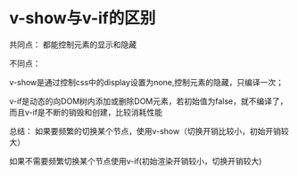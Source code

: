 # v-show与v-if的区别

共同点： 都能控制元素的显示和隐藏

不同点：

v-show是通过控制css中的display设置为none,控制元素的隐藏，只编译一次；

v-if是动态的向DOM树内添加或删除DOM元素，若初始值为false，就不编译了，而且v-if是不断的销毁和创建，比较消耗性能

总结： 如果要频繁的切换某个节点，使用v-show（切换开销比较小，初始开销较大）

如果不需要频繁切换某个节点使用v-if(初始渲染开销较小，切换开销较大)